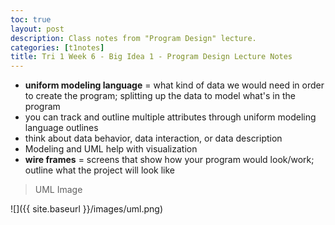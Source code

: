 ```yaml
---
toc: true
layout: post
description: Class notes from "Program Design" lecture.
categories: [t1notes]
title: Tri 1 Week 6 - Big Idea 1 - Program Design Lecture Notes
---
```


- **uniform modeling language** = what kind of data we would need in order to create the program; splitting up the data to model what's in the program
- you can track and outline multiple attributes through uniform modeling language outlines
- think about data behavior, data interaction, or data description
- Modeling and UML help with visualization
- **wire frames** = screens that show how your program would look/work; outline what the project will look like

> UML Image

![]({{ site.baseurl }}/images/uml.png)

